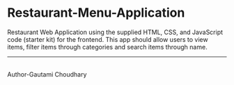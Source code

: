 # Restaurant-Menu-Application
Restaurant Web Application using the supplied HTML, CSS, and JavaScript code (starter kit) for the frontend. This app should allow users to view items, filter items through categories and search items through name.
<hr>
<br>
Author-Gautami Choudhary
